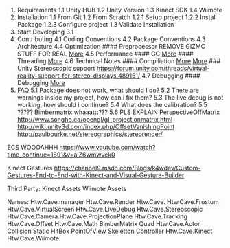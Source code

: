 
1. Requirements
	1.1 Unity HUB
	1.2 Unity Version
	1.3 Kinect SDK
	1.4 Wiimote
2. Installation
	1.1 From Git
	1.2 From Scratch
		1.2.1 Setup project
		1.2.2 Install Package
		1.2.3 Configure project
	1.3 Validate Installation
3. Start Developing
	3.1
4. Contributing
	4.1 Coding Conventions
	4.2 Package Conventions
	4.3 Architecture
	4.4 Optimization
		#### Preprocessor
		REMOVE GIZMO STUFF FOR REAL
		[More](https://docs.microsoft.com/de-de/dotnet/csharp/language-reference/preprocessor-directives/)
	4.5 Performance
		#### GC
		[More](https://docs.unity3d.com/Manual/UnderstandingAutomaticMemoryManagement.html)
		#### Threading
		[More](https://docs.unity3d.com/Manual/JobSystemOverview.html)
	4.6 Technical Notes
		#### Compiliation
		[More](https://docs.unity3d.com/Manual/PlatformDependentCompilation.html)
		[More](https://docs.unity3d.com/ScriptReference/Debug-isDebugBuild.html)
		### Unity Stereoscopic support
		https://forum.unity.com/threads/virtual-reality-support-for-stereo-displays.489151/
	4.7 Debugging
		#### Debugging
		[More](https://github.com/tsugi/exampleunityangrybots/tree/master/Assets/Scripts)
5. FAQ
	5.1 Package does not work, what should I do?
	5.2 There are warnings inside my project, how can i fix them?
	5.3 The live debug is not working, how should i continue?
	5.4 What does the calibration?
	5.5 ????? Bimbermatrix whaaattt???
	5.6 PLS EXPLAIN PerspectiveOffMatrix
		http://www.songho.ca/opengl/gl_projectionmatrix.html
		http://wiki.unity3d.com/index.php/OffsetVanishingPoint
		http://paulbourke.net/stereographics/stereorender/

ECS WOOOAHHH
https://www.youtube.com/watch?time_continue=1891&v=alZ6wmwvck0

Kinect Gestures
	https://channel9.msdn.com/Blogs/k4wdev/Custom-Gestures-End-to-End-with-Kinect-and-Visual-Gesture-Builder



Third Party:
	Kinect Assets
	Wiimote Assets

Names:
	Htw.Cave.manager
	Htw.Cave.Render
		Htw.Cave.
		Htw.Cave.Frustum
		Htw.Cave.VirtualScreen
	Htw.Cave.LiveDebug
	Htw.Cave.Stereoscopic
		Htw.Cave.Camera
		Htw.Cave.ProjectionPlane
	Htw.Cave.Tracking
		Htw.Cave.Offset
	Htw.Cave.Math
		BimberMatrix
		Quad
	Htw.Cave.Actor
		Collision
			Static
			HitBox
		PointOfView
		Skeletton
		Controller
	Htw.Cave.Kinect
	Htw.Cave.Wiimote
